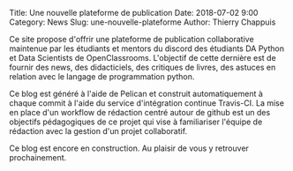 Title: Une nouvelle plateforme de publication
Date: 2018-07-02 9:00
Category: News
Slug: une-nouvelle-plateforme
Author: Thierry Chappuis

Ce site propose d'offrir une plateforme de publication collaborative maintenue par les étudiants et mentors du discord des étudiants DA Python et Data Scientists de OpenClassrooms. L'objectif de cette dernière est de fournir des news, des didacticiels, des critiques de livres, des astuces en relation avec le langage de programmation python. 

Ce blog est généré à l'aide de Pelican et construit automatiquement à chaque commit à l'aide du service d'intégration continue Travis-CI. La mise en place d'un workflow de rédaction centré autour de github est un des objectifs pédagogiques de ce projet qui vise à familiariser l'équipe de rédaction avec la gestion d'un projet collaboratif.

Ce blog est encore en construction. Au plaisir de vous y retrouver prochainement.
